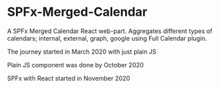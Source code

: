 # SPFx-Merged-Calendar
A SPFx Merged Calendar React web-part. Aggregates different types of calendars; internal, external, graph, google using Full Calendar plugin.

The journey started in March 2020 with just plain JS

Plain JS component was done by October 2020

SPFx with React started in November 2020
